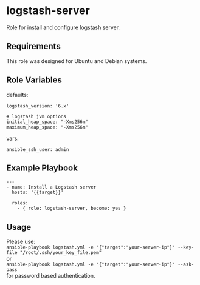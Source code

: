 logstash-server
=========

Role for install and configure logstash server.

Requirements
------------

This role was designed for Ubuntu and Debian systems.

Role Variables
--------------

defaults:
```
logstash_version: '6.x'

# logstash jvm options
initial_heap_space: "-Xms256m"
maximum_heap_space: "-Xms256m"
```

vars:

```
ansible_ssh_user: admin
```

Example Playbook
----------------

```
---
- name: Install a Logstash server
  hosts: '{{target}}'
  
  roles:
    - { role: logstash-server, become: yes }

```
Usage
----

Please use:</br>
`ansible-playbook logstash.yml -e '{"target":"your-server-ip"}' --key-file "/root/.ssh/your_key_file.pem"`</br>
or</br>
`ansible-playbook logstash.yml -e '{"target":"your-server-ip"}' --ask-pass`</br>
for password based authentication.
